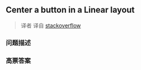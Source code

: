 ## Center a button in a Linear layout

> 译者 译自 [stackoverflow](http://stackoverflow.com/questions/1957831/center-a-button-in-a-linear-layout) 

### 问题描述 

### 高票答案 


